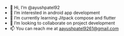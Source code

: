 - 👋 Hi, I’m @ayushpatel92
- 👀 I’m interested in android app development
- 🌱 I’m currently learning Jitpack compose and flutter
- 💞️ I’m looking to collaborate on project development
- 📫 You can reach me at aayushpatel9261@gmail.com

<!---
ayushpatel92/ayushpatel92 is a ✨ special ✨ repository because its `README.md` (this file) appears on your GitHub profile.
You can click the Preview link to take a look at your changes.
--->

